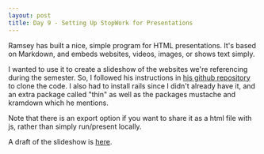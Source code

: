 ```yaml
---
layout: post
title: Day 9 - Setting Up StopWork for Presentations
---
```


Ramsey has built a nice, simple program for HTML presentations. It's based on Markdown, and embeds websites, videos, images, or shows text simply.  

I wanted to use it to create a slideshow of the websites we're referencing during the semester. So, I followed his instructions in [his github repository](https://github.com/nasser/stopwork) to clone the code. I also had to install rails since I didn't already have it, and an extra package called "thin" as well as the packages mustache and kramdown which he mentions. 

Note that there is an export option if you want to share it as a html file with js, rather than simply run/present locally. 

A draft of the slideshow is [here](bl.ocks.org/zanarmstrong/raw/f9bb3f69a1faefa21ada).
